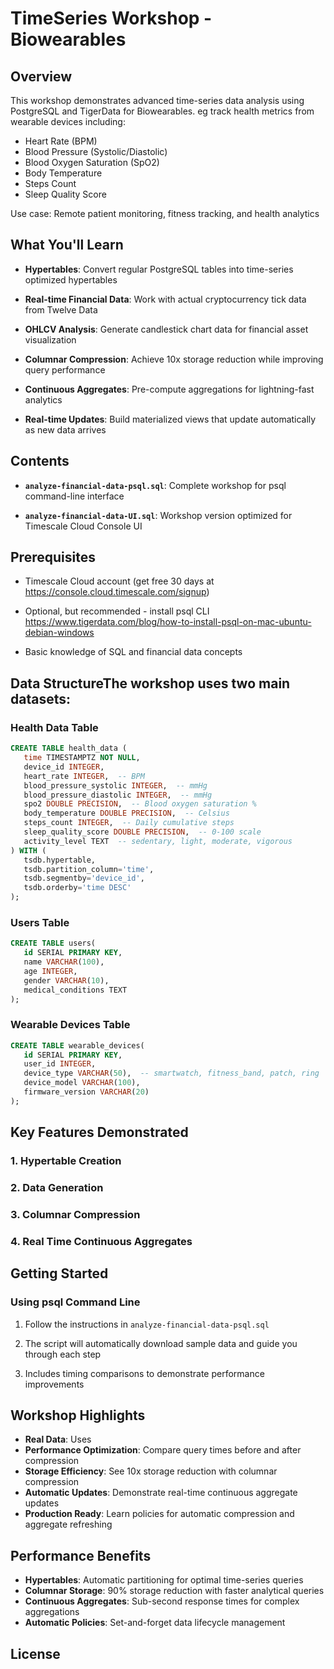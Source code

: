 # TimeSeries Workshop - Biowearables

## Overview

This workshop demonstrates advanced time-series data analysis using PostgreSQL and TigerData for Biowearables. 
eg track health metrics from wearable devices including:

- Heart Rate (BPM)
- Blood Pressure (Systolic/Diastolic)
- Blood Oxygen Saturation (SpO2)
- Body Temperature
- Steps Count
- Sleep Quality Score

Use case: Remote patient monitoring, fitness tracking, and health analytics


## What You'll Learn

- **Hypertables**: Convert regular PostgreSQL tables into time-series optimized hypertables

- **Real-time Financial Data**: Work with actual cryptocurrency tick data from Twelve Data

- **OHLCV Analysis**: Generate candlestick chart data for financial asset visualization

- **Columnar Compression**: Achieve 10x storage reduction while improving query performance

- **Continuous Aggregates**: Pre-compute aggregations for lightning-fast analytics

- **Real-time Updates**: Build materialized views that update automatically as new data arrives

## Contents

- **`analyze-financial-data-psql.sql`**: Complete workshop for psql command-line interface

- **`analyze-financial-data-UI.sql`**: Workshop version optimized for Timescale Cloud Console UI

## Prerequisites

- Timescale Cloud account (get free 30 days at <https://console.cloud.timescale.com/signup>)

- Optional, but recommended - install psql CLI https://www.tigerdata.com/blog/how-to-install-psql-on-mac-ubuntu-debian-windows

- Basic knowledge of SQL and financial data concepts

## Data StructureThe workshop uses two main datasets:

### Health Data Table

```sql
CREATE TABLE health_data (
   time TIMESTAMPTZ NOT NULL,
   device_id INTEGER,
   heart_rate INTEGER,  -- BPM
   blood_pressure_systolic INTEGER,  -- mmHg
   blood_pressure_diastolic INTEGER,  -- mmHg
   spo2 DOUBLE PRECISION,  -- Blood oxygen saturation %
   body_temperature DOUBLE PRECISION,  -- Celsius
   steps_count INTEGER,  -- Daily cumulative steps
   sleep_quality_score DOUBLE PRECISION,  -- 0-100 scale
   activity_level TEXT  -- sedentary, light, moderate, vigorous
) WITH (
   tsdb.hypertable,
   tsdb.partition_column='time',
   tsdb.segmentby='device_id',
   tsdb.orderby='time DESC'
);

```

### Users Table

```sql
CREATE TABLE users(
   id SERIAL PRIMARY KEY,
   name VARCHAR(100), 
   age INTEGER,
   gender VARCHAR(10),
   medical_conditions TEXT
);
```

### Wearable Devices Table

```sql
CREATE TABLE wearable_devices(
   id SERIAL PRIMARY KEY,
   user_id INTEGER,
   device_type VARCHAR(50),  -- smartwatch, fitness_band, patch, ring
   device_model VARCHAR(100),
   firmware_version VARCHAR(20)
);

```

## Key Features Demonstrated

### 1. Hypertable Creation
### 2. Data Generation
### 3. Columnar Compression 
### 4. Real Time Continuous Aggregates

## Getting Started

### Using psql Command Line

1. Follow the instructions in `analyze-financial-data-psql.sql`

2. The script will automatically download sample data and guide you through each step

3. Includes timing comparisons to demonstrate performance improvements

## Workshop Highlights

- **Real Data**: Uses 
- **Performance Optimization**: Compare query times before and after compression
- **Storage Efficiency**: See 10x storage reduction with columnar compression
- **Automatic Updates**: Demonstrate real-time continuous aggregate updates
- **Production Ready**: Learn policies for automatic compression and aggregate refreshing

## Performance Benefits

- **Hypertables**: Automatic partitioning for optimal time-series queries
- **Columnar Storage**: 90% storage reduction with faster analytical queries
- **Continuous Aggregates**: Sub-second response times for complex aggregations
- **Automatic Policies**: Set-and-forget data lifecycle management

## License
